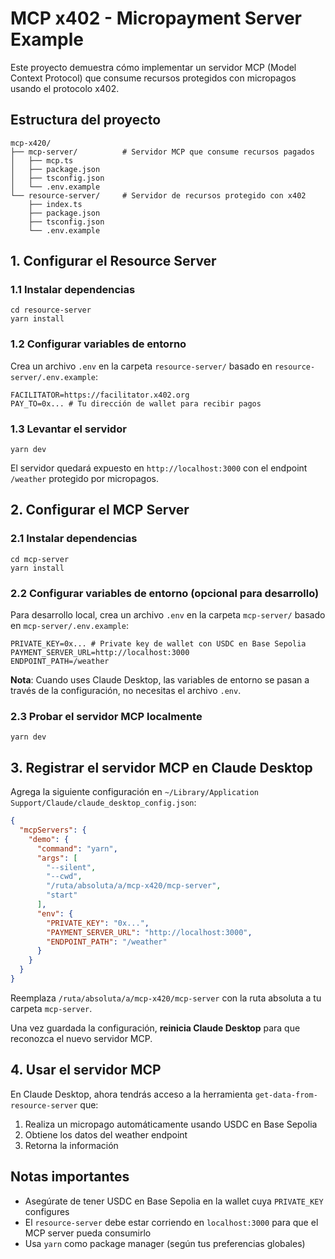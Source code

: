 # MCP x402 - Micropayment Server Example

Este proyecto demuestra cómo implementar un servidor MCP (Model Context Protocol) que consume recursos protegidos con micropagos usando el protocolo x402.

## Estructura del proyecto

```
mcp-x420/
├── mcp-server/          # Servidor MCP que consume recursos pagados
│   ├── mcp.ts
│   ├── package.json
│   ├── tsconfig.json
│   └── .env.example
└── resource-server/     # Servidor de recursos protegido con x402
    ├── index.ts
    ├── package.json
    ├── tsconfig.json
    └── .env.example
```

## 1. Configurar el Resource Server

### 1.1 Instalar dependencias

```shell
cd resource-server
yarn install
```

### 1.2 Configurar variables de entorno

Crea un archivo `.env` en la carpeta `resource-server/` basado en `resource-server/.env.example`:

```env
FACILITATOR=https://facilitator.x402.org
PAY_TO=0x... # Tu dirección de wallet para recibir pagos
```

### 1.3 Levantar el servidor

```shell
yarn dev
```

El servidor quedará expuesto en `http://localhost:3000` con el endpoint `/weather` protegido por micropagos.

## 2. Configurar el MCP Server

### 2.1 Instalar dependencias

```shell
cd mcp-server
yarn install
```

### 2.2 Configurar variables de entorno (opcional para desarrollo)

Para desarrollo local, crea un archivo `.env` en la carpeta `mcp-server/` basado en `mcp-server/.env.example`:

```env
PRIVATE_KEY=0x... # Private key de wallet con USDC en Base Sepolia
PAYMENT_SERVER_URL=http://localhost:3000
ENDPOINT_PATH=/weather
```

**Nota**: Cuando uses Claude Desktop, las variables de entorno se pasan a través de la configuración, no necesitas el archivo `.env`.

### 2.3 Probar el servidor MCP localmente

```shell
yarn dev
```

## 3. Registrar el servidor MCP en Claude Desktop

Agrega la siguiente configuración en `~/Library/Application Support/Claude/claude_desktop_config.json`:

```json
{
  "mcpServers": {
    "demo": {
      "command": "yarn",
      "args": [
        "--silent",
        "--cwd",
        "/ruta/absoluta/a/mcp-x420/mcp-server",
        "start"
      ],
      "env": {
        "PRIVATE_KEY": "0x...",
        "PAYMENT_SERVER_URL": "http://localhost:3000",
        "ENDPOINT_PATH": "/weather"
      }
    }
  }
}
```

Reemplaza `/ruta/absoluta/a/mcp-x420/mcp-server` con la ruta absoluta a tu carpeta `mcp-server`.

Una vez guardada la configuración, **reinicia Claude Desktop** para que reconozca el nuevo servidor MCP.

## 4. Usar el servidor MCP

En Claude Desktop, ahora tendrás acceso a la herramienta `get-data-from-resource-server` que:
1. Realiza un micropago automáticamente usando USDC en Base Sepolia
2. Obtiene los datos del weather endpoint
3. Retorna la información

## Notas importantes

- Asegúrate de tener USDC en Base Sepolia en la wallet cuya `PRIVATE_KEY` configures
- El `resource-server` debe estar corriendo en `localhost:3000` para que el MCP server pueda consumirlo
- Usa `yarn` como package manager (según tus preferencias globales)

